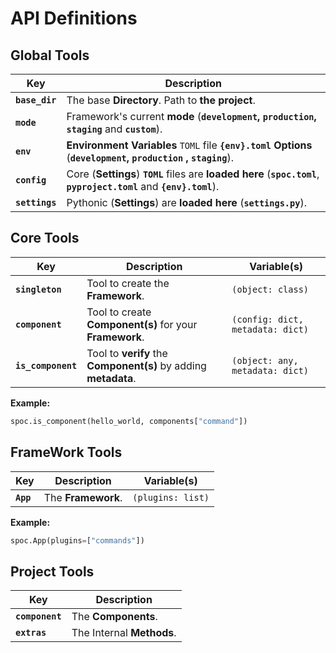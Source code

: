 # API **Definitions**

## **Global** Tools

| Key            | Description                                                                                                            |
| -------------- | ---------------------------------------------------------------------------------------------------------------------- |
| **`base_dir`** | The base **Directory**. Path to **the project**.                                                                       |
| **`mode`**     | Framework's current **mode** (**`development`, `production`, `staging`** and **`custom`**).                            |
| **`env`**      | **Environment Variables** `TOML` file **`{env}.toml`** **Options** (**`development`, `production` , `staging`**).      |
| **`config`**   | Core (**Settings**) **`TOML`** files are **loaded here** (**`spoc.toml`**, **`pyproject.toml`** and **`{env}.toml`**). |
| **`settings`** | Pythonic (**Settings**) are **loaded here** (**`settings.py`**).                                                       |

## **Core** Tools

| Key                | Description                                                     | Variable(s)                      |
| ------------------ | --------------------------------------------------------------- | -------------------------------- |
| **`singleton`**    | Tool to create the **Framework**.                               | `(object: class)`                |
| **`component`**    | Tool to create **Component(s)** for your **Framework**.         | `(config: dict, metadata: dict)` |
| **`is_component`** | Tool to **verify** the **Component(s)** by adding **metadata**. | `(object: any, metadata: dict)`  |

**Example:**

```python
spoc.is_component(hello_world, components["command"])
```

## **FrameWork** Tools

| Key       | Description        | Variable(s)       |
| --------- | ------------------ | ----------------- |
| **`App`** | The **Framework**. | `(plugins: list)` |

**Example:**

```python
spoc.App(plugins=["commands"])
```

## **Project** Tools

| Key             | Description               |
| --------------- | ------------------------- |
| **`component`** | The **Components**.       |
| **`extras`**    | The Internal **Methods**. |
